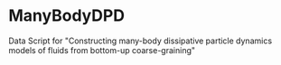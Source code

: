# ManyBodyDPD
Data Script for "Constructing many-body dissipative particle dynamics models of fluids from bottom-up coarse-graining"
